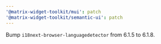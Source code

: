 ```yaml
---
'@matrix-widget-toolkit/mui': patch
'@matrix-widget-toolkit/semantic-ui': patch
---
```


Bump `i18next-browser-languagedetector` from 6.1.5 to 6.1.8.

